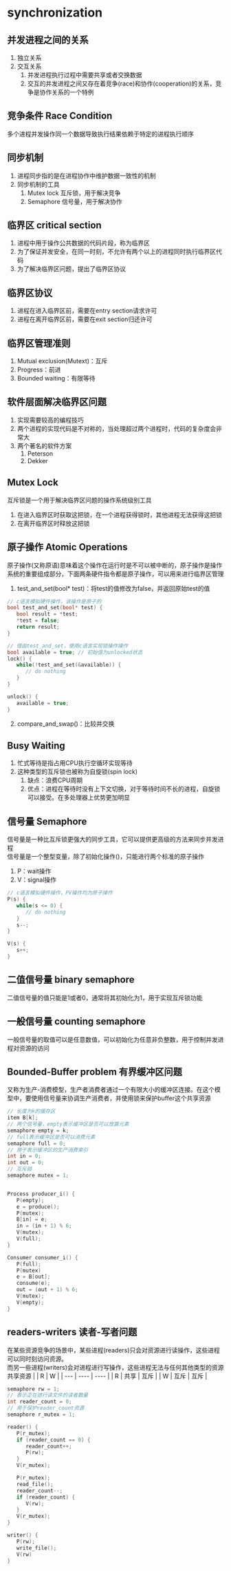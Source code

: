 # synchronization

## 并发进程之间的关系
1. 独立关系
2. 交互关系
   1. 并发进程执行过程中需要共享或者交换数据
   2. 交互的并发进程之间又存在着竞争(race)和协作(cooperation)的关系，竞争是协作关系的一个特例

## 竞争条件 Race Condition
多个进程并发操作同一个数据导致执行结果依赖于特定的进程执行顺序

## 同步机制
1. 进程同步指的是在进程协作中维护数据一致性的机制
2. 同步机制的工具
   1. Mutex lock 互斥锁，用于解决竞争
   2. Semaphore  信号量，用于解决协作

## 临界区 critical section
1. 进程中用于操作公共数据的代码片段，称为临界区
2. 为了保证并发安全，在同一时刻，不允许有两个以上的进程同时执行临界区代码
3. 为了解决临界区问题，提出了临界区协议

## 临界区协议
1. 进程在进入临界区前，需要在entry section请求许可
2. 进程在离开临界区前，需要在exit section归还许可

## 临界区管理准则
1. Mutual exclusion(Mutext)：互斥
2. Progress：前进
3. Bounded waiting：有限等待

## 软件层面解决临界区问题
1. 实现需要较高的编程技巧
2. 两个进程的实现代码是不对称的，当处理超过两个进程时，代码的复杂度会非常大
3. 两个著名的软件方案
   1. Peterson
   2. Dekker

## Mutex Lock
互斥锁是一个用于解决临界区问题的操作系统级别工具
1. 在进入临界区时获取这把锁，在一个进程获得锁时，其他进程无法获得这把锁
2. 在离开临界区时释放这把锁

## 原子操作 Atomic Operations
原子操作(又称原语)意味着这个操作在运行时是不可以被中断的，原子操作是操作系统的重要组成部分，下面两条硬件指令都是原子操作，可以用来进行临界区管理
1. test_and_set(bool* test)：将test的值修改为false，并返回原始test的值
```c
// c语言模拟硬件操作，该操作是原子的
bool test_and_set(bool* test) {
   bool result = *test;
   *test = false;
   return result;
}

// 借由test_and_set，使用c语言实现锁操作操作
bool available = true; // 初始值为unlocked状态
lock() {
   while(!test_and_set(&available)) {
      // do nothing
   }
}

unlock() {
   available = true;
}
```
2. compare_and_swap()：比较并交换

## Busy Waiting
1. 忙式等待是指占用CPU执行空循环实现等待
2. 这种类型的互斥锁也被称为自旋锁(spin lock)
   1. 缺点：浪费CPU周期
   2. 优点：进程在等待时没有上下文切换，对于等待时间不长的进程，自旋锁可以接受。在多处理器上优势更加明显

## 信号量 Semaphore
信号量是一种比互斥锁更强大的同步工具，它可以提供更高级的方法来同步并发进程  
信号量是一个整型变量，除了初始化操作()，只能进行两个标准的原子操作
1. P：wait操作
2. V：signal操作
```c
// c语言模拟硬件操作，PV操作均为原子操作
P(s) {
   while(s <= 0) {
      // do nothing
   }
   s--;
}

V(s) {
   s++;
}
```

## 二值信号量 binary semaphore
二值信号量的值只能是1或者0，通常将其初始化为1，用于实现互斥锁功能

## 一般信号量 counting semaphore
一般信号量的取值可以是任意数值，可以初始化为任意非负整数，用于控制并发进程对资源的访问

## Bounded-Buffer problem 有界缓冲区问题
又称为生产-消费模型，生产者消费者通过一个有限大小的缓冲区连接。在这个模型中，要使用信号量来协调生产消费者，并使用锁来保护buffer这个共享资源
```c
// 长度为k的缓存区
item B[k];
// 两个信号量，empty表示缓冲区是否可以放置元素
semaphore empty = k;
// full表示缓冲区是否可以消费元素
semaphore full = 0;
// 用于表示缓冲区的生产消费索引
int in = 0;
int out = 0;
// 互斥锁
semaphore mutex = 1;


Process producer_i() {
   P(empty);
   e = produce();
   P(mutex);
   B[in] = e;
   in = (in + 1) % 6;
   V(mutex);
   V(full);
}

Consumer consumer_i() {
   P(full);
   P(mutex)
   e = B[out];
   consume(e);
   out = (out + 1) % 6;
   V(mutex);
   V(empty);
}
```

## readers-writers   读者-写者问题
在某些资源竞争的场景中，某些进程(readers)只会对资源进行读操作，这些进程可以同时刻访问资源。  
而另一些进程(writers)会对进程进行写操作，这些进程无法与任何其他类型的资源共享资源
|     | R    | W    |
| --- | ---- | ---- |
| R   | 共享 | 互斥 |
| W   | 互斥 | 互斥 |

```c
semaphore rw = 1;
// 表示正在进行读文件的读者数量
int reader_count = 0;
// 用于保护reader_count资源
semaphore r_mutex = 1;

reader() {
   P(r_mutex);
   if (reader_count == 0) {
      reader_count++;
      P(rw);
   }
   V(r_mutex);

   P(r_mutex);
   read_file();
   reader_count--;
   if (reader_count) {
      V(rw);
   }
   V(r_mutex);
}

writer() {
   P(rw);
   write_file();
   V(rw)
}
```